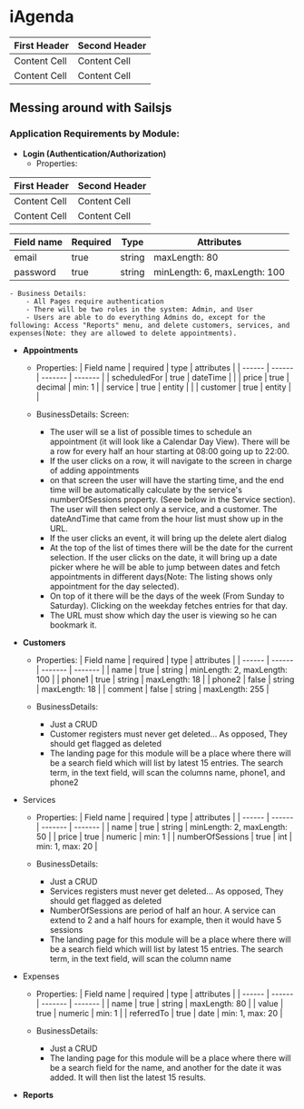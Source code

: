 # iAgenda

| First Header  | Second Header |
| ------------- | ------------- |
| Content Cell  | Content Cell  |
| Content Cell  | Content Cell  |

## Messing around with Sailsjs

### Application Requirements by Module:

- **Login (Authentication/Authorization)**
    - Properties:


| First Header  | Second Header |
| ------------- | ------------- |
| Content Cell  | Content Cell  |
| Content Cell  | Content Cell  |

| Field name    | Required | Type    | Attributes                   |
| ------------- | -------- | ------- | ---------------------------- |
| email         | true     | string  | maxLength: 80                |
| password      | true     | string  | minLength: 6, maxLength: 100 |

    - Business Details:
        - All Pages require authentication
        - There will be two roles in the system: Admin, and User
        - Users are able to do everything Admins do, except for the following: Access "Reports" menu, and delete customers, services, and expenses(Note: they are allowed to delete appointments).
      
- **Appointments**
    - Properties:
        | Field name | required | type | attributes |
        | ------ | ------ | ------- | ------- |
        | scheduledFor | true | dateTime |  |
        | price | true | decimal | min: 1 |
        | service | true | entity |  |
        | customer | true | entity |  |
    
    - BusinessDetails:
        Screen:
      - The user will se a list of possible times to schedule an appointment (it will look like a Calendar Day View). There will be a row for every half an hour starting at 08:00 going up to 22:00.
      - If the user clicks on a row, it will navigate to the screen in charge of adding appointments
      - on that screen the user will have the starting time, and the end time will be automatically calculate by the service's numberOfSessions property. (Seee below in the Service section). The user will then select only a service, and a customer. The dateAndTime that came from the hour list must show up in the URL.
      - If the user clicks an event, it will bring up the delete alert dialog
      - At the top of the list of times there will be the date for the current selection. If the user clicks on the date, it will bring up a date picker where he will be able to jump between dates and fetch appointments in different days(Note: The listing shows only appointment for the day selected).
      - On top of it there will be the days of the week (From Sunday to Saturday). Clicking on the weekday fetches entries for that day.
      - The URL must show which day the user is viewing so he can bookmark it.
  
- **Customers**
  - Properties:
    | Field name | required | type | attributes |
    | ------ | ------ | ------- | ------- |
    | name | true | string | minLength: 2, maxLength: 100 |
    | phone1 | true | string | maxLength: 18 |
    | phone2 | false | string | maxLength: 18 |
    | comment | false | string | maxLength: 255 |
      
  - BusinessDetails:
      - Just a CRUD
      - Customer registers must never get deleted... As opposed, They should get flagged as deleted
      - The landing page for this module will be a place where there will be a search field which will list by latest 15 entries. The search term, in the text field, will scan the columns name, phone1, and phone2



- Services
  - Properties:
    | Field name | required | type | attributes |
    | ------ | ------ | ------- | ------- |
    | name | true | string | minLength: 2, maxLength: 50 |
    | price | true | numeric | min: 1 |
    | numberOfSessions | true | int | min: 1, max: 20 |

  - BusinessDetails:
    - Just a CRUD
    - Services registers must never get deleted... As opposed, They should get flagged as deleted
    - NumberOfSessions are period of half an hour. A service can extend to 2 and a half hours for example, then it would have 5 sessions
    - The landing page for this module will be a place where there will be a search field which will list by latest 15 entries. The search term, in the text field, will scan the column name
    
    
- Expenses
  - Properties:
    | Field name | required | type | attributes |
    | ------ | ------ | ------- | ------- |
    | name | true | string | maxLength: 80 |
    | value | true | numeric | min: 1 |
    | referredTo | true | date | min: 1, max: 20 |
      
  - BusinessDetails:
    - Just a CRUD
    - The landing page for this module will be a place where there will be a search field for the name, and another for the date it was added. It will then list the latest 15 results.
  
- **Reports**



